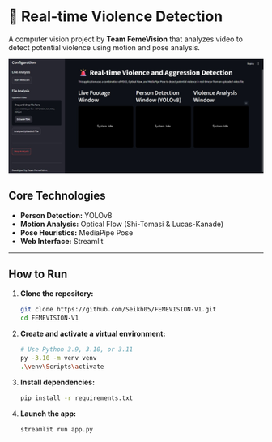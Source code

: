 # 🚨 Real-time Violence Detection

A computer vision project by **Team FemeVision** that analyzes video to detect potential violence using motion and pose analysis.

![Streamlit App UI](https://github.com/Seikh05/FEMEVISION-V1/blob/main/assets/app_UI.jpg)

## Core Technologies

  - **Person Detection:** YOLOv8
  - **Motion Analysis:** Optical Flow (Shi-Tomasi & Lucas-Kanade)
  - **Pose Heuristics:** MediaPipe Pose
  - **Web Interface:** Streamlit

-----

## How to Run

1.  **Clone the repository:**

    ```bash
    git clone https://github.com/Seikh05/FEMEVISION-V1.git
    cd FEMEVISION-V1
    ```

2.  **Create and activate a virtual environment:**

    ```bash
    # Use Python 3.9, 3.10, or 3.11
    py -3.10 -m venv venv
    .\venv\Scripts\activate
    ```

3.  **Install dependencies:**

    ```bash
    pip install -r requirements.txt
    ```

4.  **Launch the app:**

    ```bash
    streamlit run app.py
    ```